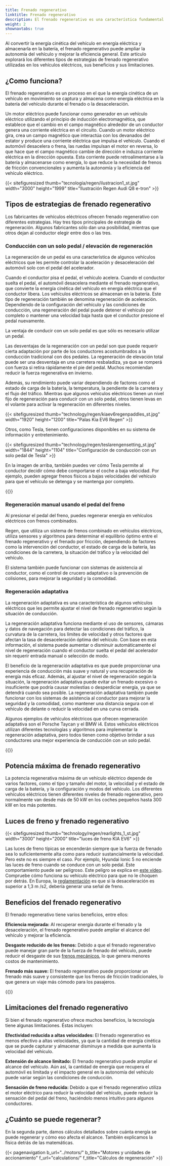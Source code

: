 ```yaml
---
title: Frenado regenerativo
linktitle: Frenado regenerativo
description: El frenado regenerativo es una característica fundamental de los vehículos eléctricos modernos, que permite al vehículo recuperar energía durante el frenado y la desaceleración.
weight: 2
shownavtabs: true
---
```

<!-- markdownlint-disable MD033 -->

Al convertir la energía cinética del vehículo en energía eléctrica y almacenarla en la batería, el frenado regenerativo puede ampliar la autonomía del vehículo y mejorar la eficiencia general. Este artículo explorará los diferentes tipos de estrategias de frenado regenerativo utilizadas en los vehículos eléctricos, sus beneficios y sus limitaciones.

## ¿Como funciona?

El frenado regenerativo es un proceso en el que la energía cinética de un vehículo en movimiento se captura y almacena como energía eléctrica en la batería del vehículo durante el frenado o la desaceleración.

Un motor eléctrico puede funcionar como generador en un vehículo eléctrico utilizando el principio de inducción electromagnética, que establece que el cambio en el campo magnético alrededor de un conductor genera una corriente eléctrica en el circuito. Cuando un motor eléctrico gira, crea un campo magnético que interactúa con los devanados del estator y produce una corriente eléctrica que impulsa el vehículo. Cuando el automóvil desacelera o frena, las ruedas impulsan el motor en reversa, lo que hace que el campo magnético cambie de dirección e induzca corriente eléctrica en la dirección opuesta. Esta corriente puede retroalimentarse a la batería y almacenarse como energía, lo que reduce la necesidad de frenos de fricción convencionales y aumenta la autonomía y la eficiencia del vehículo eléctrico.

{{< sitefiguresized thumb="tecnología/regen/ilustracion1_st.jpg" width="3000" height="1999" title="Ilustración Regen Audi Q8 e-tron" >}}

## Tipos de estrategias de frenado regenerativo

Los fabricantes de vehículos eléctricos ofrecen frenado regenerativo con diferentes estrategias. Hay tres tipos principales de estrategia de regeneración. Algunos fabricantes sólo dan una posibilidad, mientras que otros dejan al conductor elegir entre dos o las tres.

### Conducción con un solo pedal / elevación de regeneración

La regeneración de un pedal es una característica de algunos vehículos eléctricos que les permite controlar la aceleración y desaceleración del automóvil solo con el pedal del acelerador.

Cuando el conductor pisa el pedal, el vehículo acelera. Cuando el conductor suelta el pedal, el automóvil desacelera mediante el frenado regenerativo, que convierte la energía cinética del vehículo en energía eléctrica que el conductor libera.
Los vehículos eléctricos se almacenan en la batería. Este tipo de regeneración también se denomina regeneración de aceleración.
Dependiendo de la configuración del vehículo y las condiciones de conducción, una regeneración del pedal puede detener el vehículo por completo o mantener una velocidad baja hasta que el conductor presione el pedal nuevamente.

La ventaja de conducir con un solo pedal es que sólo es necesario utilizar un pedal.

Las desventajas de la regeneración con un pedal son que puede requerir cierta adaptación por parte de los conductores acostumbrados a la conducción tradicional con dos pedales. La regeneración de elevación total puede ser una desventaja en una carretera resbaladiza, ya que se romperá con fuerza si retira rápidamente el pie del pedal. Muchos recomiendan reducir la fuerza regenerativa en invierno.

Además, su rendimiento puede variar dependiendo de factores como el estado de carga de la batería, la temperatura, la pendiente de la carretera y el flujo del tráfico.
Mientras que algunos vehículos eléctricos tienen un nivel fijo de regeneración para conducir con un solo pedal, otros tienen levas en el volante para activar la regeneración en diferentes niveles.

{{< sitefiguresized thumb="technology/regen/kiaev6regenpaddles_st.jpg" width="1920" height="1200" title="Palas Kia EV6 Regen" >}}

Otros, como Tesla, tienen configuraciones disponibles en su sistema de información y entretenimiento.

{{< sitefiguresized thumb="technology/regen/teslarengensetting_st.jpg" width="1844" height="1104" title="Configuración de conducción con un solo pedal de Tesla" >}}

En la imagen de arriba, también puedes ver cómo Tesla permite al conductor decidir cómo debe comportarse el coche a baja velocidad. Por ejemplo, pueden agregar frenos físicos a bajas velocidades del vehículo para que el vehículo se detenga y se mantenga por completo.

{{<evkxdisplayaddarticle />}}
### Regeneración manual usando el pedal del freno

Al presionar el pedal del freno, puedes regenerar energía en vehículos eléctricos con frenos combinados.

Regen, que utiliza un sistema de frenos combinado en vehículos eléctricos, utiliza sensores y algoritmos para determinar el equilibrio óptimo entre el frenado regenerativo y el frenado por fricción, dependiendo de factores como la intervención del conductor, el estado de carga de la batería, las condiciones de la carretera, la situación del tráfico y la velocidad del vehículo.

El sistema también puede funcionar con sistemas de asistencia al conductor, como el control de crucero adaptativo o la prevención de colisiones, para mejorar la seguridad y la comodidad.

### Regeneración adaptativa

La regeneración adaptativa es una característica de algunos vehículos eléctricos que les permite ajustar el nivel de frenado regenerativo según la situación de conducción.

La regeneración adaptativa funciona mediante el uso de sensores, cámaras y datos de navegación para detectar las condiciones del tráfico, la curvatura de la carretera, los límites de velocidad y otros factores que afectan la tasa de desaceleración óptima del vehículo. Con base en esta información, el sistema puede aumentar o disminuir automáticamente el nivel de regeneración cuando el conductor suelta el pedal del acelerador sin requerir entrada manual o selección de modo.

El beneficio de la regeneración adaptativa es que puede proporcionar una experiencia de conducción más suave y natural y una recuperación de energía más eficaz. Además, al ajustar el nivel de regeneración según la situación, la regeneración adaptativa puede evitar un frenado excesivo o insuficiente que podría causar molestias o desperdiciar energía, ya que se detendrá cuando sea posible. La regeneración adaptativa también puede funcionar con los sistemas de asistencia al conductor para mejorar la seguridad y la comodidad, como mantener una distancia segura con el vehículo de delante o reducir la velocidad en una curva cerrada.

Algunos ejemplos de vehículos eléctricos que ofrecen regeneración adaptativa son el Porsche Taycan y el BMW i4. Estos vehículos eléctricos utilizan diferentes tecnologías y algoritmos para implementar la regeneración adaptativa, pero todos tienen como objetivo brindar a sus conductores una mejor experiencia de conducción con un solo pedal.

{{<evkxdisplayaddarticle />}}

## Potencia máxima de frenado regenerativo

La potencia regenerativa máxima de un vehículo eléctrico depende de varios factores, como el tipo y tamaño del motor, la velocidad y el estado de carga de la batería, y la configuración y modos del vehículo. Los diferentes vehículos eléctricos tienen diferentes niveles de frenado regenerativo, pero normalmente van desde más de 50 kW en los coches pequeños hasta 300 kW en los más potentes.

## Luces de freno y frenado regenerativo

{{< sitefiguresized thumb="technology/regen/rearlights_1_st.jpg" width="3000" height="2000" title="luces de freno KIA EV6" >}}

Las luces de freno típicas se encenderán siempre que la fuerza de frenado sea lo suficientemente alta como para reducir sustancialmente la velocidad. Pero este no es siempre el caso. Por ejemplo, Hyundai Ionic 5 no enciende las luces de freno cuando se conduce con un solo pedal. Este comportamiento puede ser peligroso. Este peligro se explica en [este vídeo](https://www.youtube.com/watch?v=U0YW7x9U5TQ). Compruebe cómo funciona su vehículo eléctrico para que no le choquen por detrás.
En Europa, la [reglamentación](https://unece.org/transport/documents/2022/02/standards/un-regulation-no-13h-revision-4-amendment-2) es que si la desaceleración es superior a 1,3 m /s2, debería generar una señal de freno.


## Beneficios del frenado regenerativo

El frenado regenerativo tiene varios beneficios, entre ellos:

**Eficiencia mejorada:** Al recuperar energía durante el frenado y la desaceleración, el frenado regenerativo puede ampliar el alcance del vehículo y mejorar la eficiencia.

**Desgaste reducido de los frenos:** Debido a que el frenado regenerativo puede manejar gran parte de la fuerza de frenado del vehículo, puede reducir el desgaste de sus [frenos mecánicos](../frenos/), lo que genera menores costos de mantenimiento.

**Frenado más suave:** El frenado regenerativo puede proporcionar un frenado más suave y consistente que los frenos de fricción tradicionales, lo que genera un viaje más cómodo para los pasajeros.

{{<evkxdisplayaddarticle />}}
## Limitaciones del frenado regenerativo

Si bien el frenado regenerativo ofrece muchos beneficios, la tecnología tiene algunas limitaciones. Éstas incluyen:

**Efectividad reducida a altas velocidades:** El frenado regenerativo es menos efectivo a altas velocidades, ya que la cantidad de energía cinética que se puede capturar y almacenar disminuye a medida que aumenta la velocidad del vehículo.

**Extensión de alcance limitado:** El frenado regenerativo puede ampliar el alcance del vehículo. Aún así, la cantidad de energía que recupera el automóvil es limitada y el impacto general en la autonomía del vehículo puede variar según las condiciones de conducción.

**Sensación de freno reducida:** Debido a que el frenado regenerativo utiliza el motor eléctrico para reducir la velocidad del vehículo, puede reducir la sensación del pedal del freno, haciéndolo menos intuitivo para algunos conductores.

## ¿Cuánto se puede regenerar?

En la segunda parte, damos cálculos detallados sobre cuánta energía se puede regenerar y cómo eso afecta el alcance. También explicamos la física detrás de las matemáticas.

{{< pagenavigation b_url="../motors/" b_title="Motores y unidades de accionamiento" f_url="calculations/" f_title="Cálculos de regeneración" >}}
